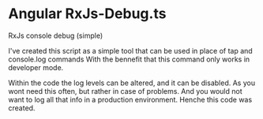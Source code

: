 # Angular RxJs-Debug.ts
RxJs console debug (simple)

I've created this script as a simple tool that can be used in place of tap and console.log commands
With the bennefit that this command only works in developer mode.

Within the code the log levels can be altered, and it can be disabled.
As you wont need this often, but rather in case of problems.
And you would not want to log all that info in a production environment.
Henche this code was created.
